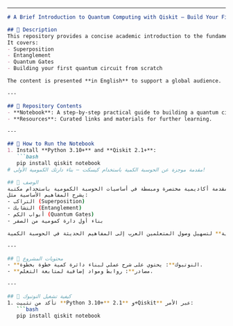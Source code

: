 
---
```markdown
# A Brief Introduction to Quantum Computing with Qiskit — Build Your First Quantum Circuit!

## 📖 Description
This repository provides a concise academic introduction to the fundamentals of **Quantum Computing** using **Qiskit**.  
It covers:
- Superposition
- Entanglement
- Quantum Gates
- Building your first quantum circuit from scratch

The content is presented **in English** to support a global audience.

---

## 📂 Repository Contents
- **Notebook**: A step-by-step practical guide to building a quantum circuit.
- **Resources**: Curated links and materials for further learning.

---

## 🚀 How to Run the Notebook
1. Install **Python 3.10+** and **Qiskit 2.1+**:
   ```bash
   pip install qiskit notebook
# مقدمة موجزة عن الحوسبة الكمية باستخدام كيسكت — بناء دارتك الكمومية الأولى!

## 📖 الوصف
هذا المشروع يقدم مقدمة أكاديمية مختصرة ومبسطة في أساسيات الحوسبة الكمومية باستخدام مكتبة **Qiskit**.  
يشرح المفاهيم الأساسية مثل:
- التراكب (Superposition)
- التشابك (Entanglement)
- أبواب الكم (Quantum Gates)
- بناء أول دارة كمومية من الصفر

تم إعداد المحتوى ليكون **باللغة العربية** لتسهيل وصول المتعلمين العرب إلى المفاهيم الحديثة في الحوسبة الكمية.

---

## 📂 محتويات المشروع
- **النوتبوك**: يحتوي على شرح عملي لبناء دائرة كمية خطوة بخطوة.
- **مصادر**: روابط ومواد إضافية لمتابعة التعلم.

---

## 🚀 كيفية تشغيل النوتبوك
1. تأكد من تثبيت **Python 3.10+** و **2.1+Qiskit** عبر الأمر:
   ```bash
   pip install qiskit notebook
